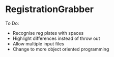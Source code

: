# RegistrationGrabber

To Do:

- Recognise reg plates with spaces
- Highlight differences instead of throw out
- Allow multiple input files
- Change to more object oriented programming
